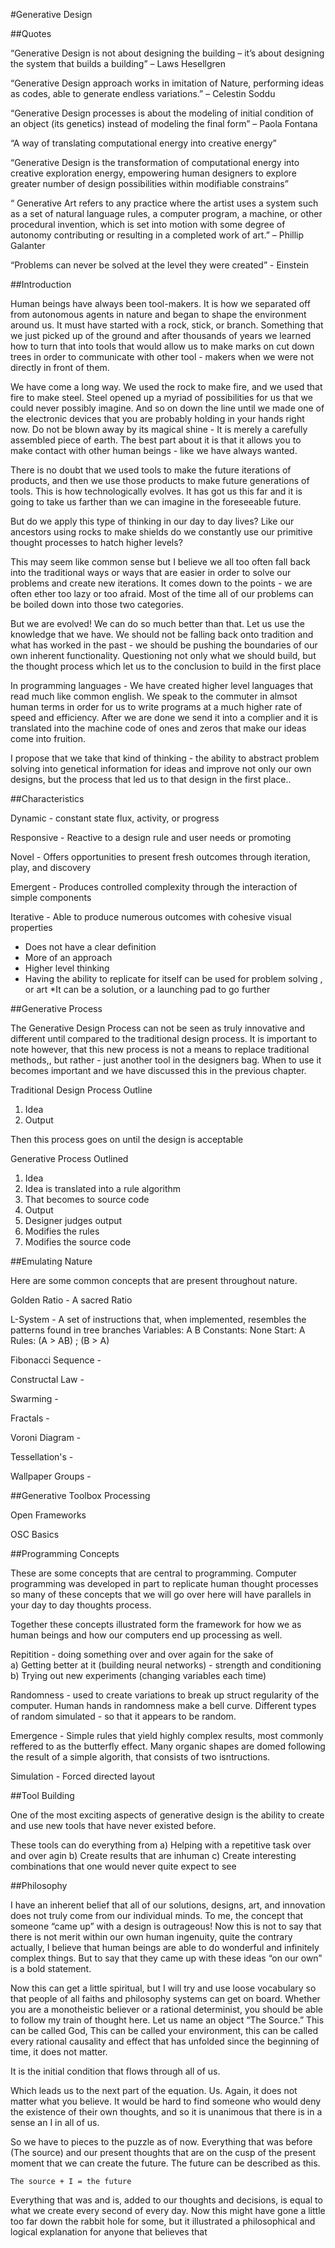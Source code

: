 #Generative Design

##Quotes


“Generative Design is not about designing the building – it’s about designing the system that builds a building” – Laws Hesellgren

“Generative Design approach works in imitation of Nature, performing ideas as codes, able to generate endless variations.” – Celestin Soddu

“Generative Design processes is about the modeling of initial condition of an object (its genetics) instead of modeling the final form” – Paola Fontana

“A way of translating computational energy into creative energy”

“Generative Design is the transformation of computational energy into creative exploration energy, empowering human designers to explore greater number of design possibilities within modifiable constrains”

“ Generative Art refers to any practice where the artist uses a system such as a set of natural language rules, a computer program, a machine, or other procedural invention, which is set into motion with some degree of autonomy contributing or resulting in a completed work of art.” – Phillip Galanter

“Problems can never be solved at the level they were created” - Einstein

##Introduction

Human beings have always been tool-makers. It is how we separated off from autonomous agents in nature and began to shape the environment around us. It must have started with a rock, stick, or branch. Something that we just picked up of the ground and after thousands of years we learned how to turn that into tools that would allow us to make marks on cut down trees in order to communicate with other tool - makers when we were not directly in front of them. 

We have come a long way. We used the rock to make fire, and we used that fire to make steel. Steel opened up a myriad of possibilities for us that we could never possibly imagine. And so on down the line until we made one of the electronic devices that you are probably holding in your hands right now. Do not be blown away by its magical shine - It is merely a carefully assembled piece of earth. The best part about it is that it allows you to make contact with other human beings - like we have always wanted.

There is no doubt that we used tools to make the future iterations of products, and then we use those products to make future generations of tools. This is how technologically evolves. It has got us this far and it is going to take us farther than we can imagine in the foreseeable future.

But do we apply this type of thinking in our day to day lives? Like our ancestors using rocks to make shields do we constantly use our primitive thought processes to hatch higher levels?

This may seem like common sense but I believe we all too often fall back into the traditional ways or ways that are easier in order to solve our problems and create new iterations. It comes down to the points - we are often ether too lazy or too afraid. Most of the time all of our problems can be boiled down into those two categories.

But we are evolved! We can do so much better than that. Let us use the knowledge that we have. We should not be falling back onto tradition and what has worked in the past - we should be pushing the boundaries of our own inherent functionality. Questioning not only what we should build, but the thought process which let us to the conclusion to build in the first place

In programming languages - We have created higher level languages that read much like common english. We speak to the commuter in almsot human terms in order for us to write programs at a much higher rate of speed and efficiency. After we are done we send it into a complier and it is translated into the machine code of ones and zeros that make our ideas come into fruition. 

I propose that we take that kind of thinking - the ability to abstract problem solving into genetical information for ideas and improve not only our own designs, but the process that led us to that design in the first place..


##Characteristics

Dynamic - constant state flux, activity, or progress

Responsive - Reactive to a design rule and user needs or promoting

Novel - Offers opportunities to present fresh outcomes through iteration, play, and discovery

Emergent - Produces controlled complexity through the interaction of simple components

Iterative - Able to produce numerous outcomes with cohesive visual properties

* Does not have a clear definition
* More of an approach 
* Higher level thinking
* Having the ability to replicate for itself
can be used for problem solving , or art
*It can be a solution, or a launching pad to go further

##Generative Process

The Generative Design Process can not be seen as truly innovative and different until compared to the traditional design process. It is important to note however, that this new process is not a means to replace traditional methods,, but rather - just another tool in the designers bag. When to use it becomes important and we have discussed this in the previous chapter.

Traditional Design Process Outline

1. Idea
2. Output

Then this process goes on until the design is acceptable

Generative Process Outlined

1. Idea
2. Idea is translated into a rule algorithm
3. That becomes to source code
4. Output
5. Designer judges output
6. Modifies the rules
7. Modifies the source code

##Emulating Nature

Here are some common concepts that are present throughout nature.

Golden Ratio - A sacred Ratio

L-System - A set of instructions that, when implemented, resembles the patterns found in tree branches 
	Variables:	A B
	Constants:	None
	Start:		A
	Rules:		(A > AB) ; (B > A)

Fibonacci Sequence -

Constructal Law - 

Swarming - 

Fractals - 

Voroni Diagram - 

Tessellation's - 

Wallpaper Groups - 

##Generative Toolbox
Processing

Open Frameworks

OSC Basics

##Programming Concepts

These are some concepts that are central to programming. Computer programming was developed in part to replicate human thought processes so many of these concepts that we will go over here will have parallels in your day to day thoughts process.

Together these concepts illustrated form the framework for how we as human beings and how our computers end up processing as well.

Repitition - doing something over and over again for the sake of	
	a) Getting better at it (building neural networks) - strength and conditioning
	b) Trying out new experiments (changing variables each time)

Randomness - used to create variations to break up struct regularity of the computer. Human hands in randomness make a bell curve. Different types of random simulated - so that it appears to be random.

Emergence - Simple rules that yield highly complex results, most commonly reffered to as the butterfly effect. Many organic shapes are domed following the result of a simple algorith, that consists of two isntructions.

Simulation - Forced directed layout

##Tool Building

One of the most exciting aspects of generative design is the ability to create and use new tools that have never existed before.

These tools can do everything from
	a) Helping with a repetitive task over and over agin
	b) Create results that are inhuman
	c) Create interesting combinations that one would never quite expect to see
	
##Philosophy

I have an inherent belief that all of our solutions, designs, art, and innovation does not truly come from our individual minds. To me, the concept that someone “came up” with a design is outrageous! Now this is not to say that there is not merit within our own human ingenuity, quite the contrary actually, I believe that human beings are able to do wonderful and infinitely complex things. But to say that they came up with these ideas “on our own” is a bold statement.

Now this can get a little spiritual, but I will try and use loose vocabulary so that people of all faiths and philosophy systems can get on board. Whether you are a monotheistic believer or a rational determinist, you should be able to follow my train of thought here.
Let us name an object “The Source.” This can be called God, This can be called your environment, this can be called every rational causality and effect that has unfolded since the beginning of time, it does not matter.

It is the initial condition that flows through all of us.

Which leads us to the next part of the equation. Us. Again, it does not matter what you believe. It would be hard to find someone who would deny the existence of their own thoughts, and so it is unanimous that there is in a sense an I in all of us.

So we have to pieces to the puzzle as of now. Everything that was before (The source) and our present thoughts that are on the cusp of the present moment that we can create the future. The future can be described as this.

	The source + I = the future

Everything that was and is, added to our thoughts and decisions, is equal to what we create every second of every day.  Now this might have gone a little too far down the rabbit hole for some, but it illustrated a philosophical and logical explanation for anyone that believes that 